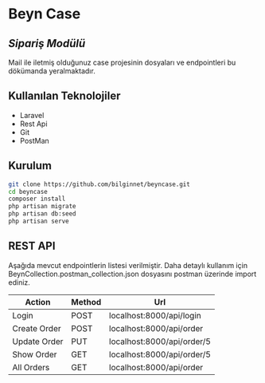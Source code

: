 # Beyn Case
## _Sipariş Modülü_

Mail ile iletmiş olduğunuz case projesinin dosyaları ve endpointleri bu dökümanda yeralmaktadır.

## Kullanılan Teknolojiler

- Laravel
- Rest Api
- Git
- PostMan

## Kurulum

```sh
git clone https://github.com/bilginnet/beyncase.git
cd beyncase
composer install
php artisan migrate
php artisan db:seed
php artisan serve
```

## REST API

Aşağıda mevcut endpointlerin listesi verilmiştir.
Daha detaylı kullanım için BeynCollection.postman_collection.json dosyasını postman üzerinde import ediniz.

| Action | Method | Url |
| ------ | ------ | ------ |
| Login | POST | localhost:8000/api/login |
| Create Order | POST | localhost:8000/api/order |
| Update Order | PUT | localhost:8000/api/order/5 |
| Show Order | GET | localhost:8000/api/order/5 |
| All Orders | GET | localhost:8000/api/order |

